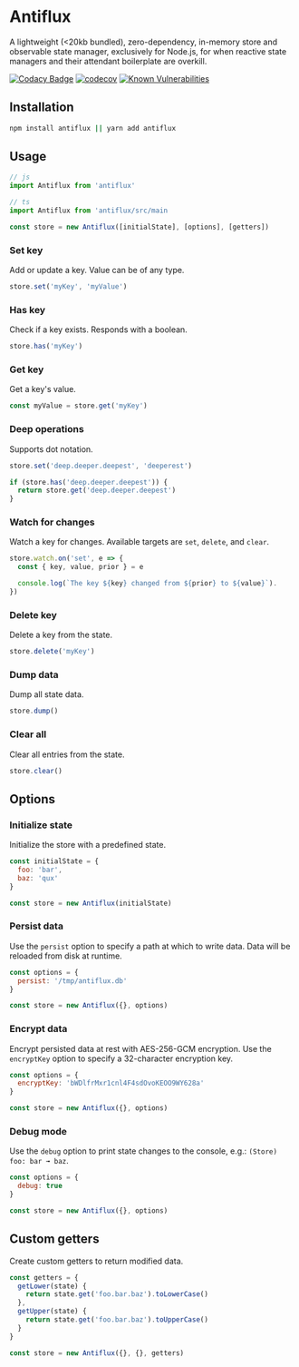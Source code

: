 # Antiflux

A lightweight (<20kb bundled), zero-dependency, in-memory store and observable
state manager, exclusively for Node.js, for when reactive state managers and
their attendant boilerplate are overkill.

[![Codacy Badge](https://app.codacy.com/project/badge/Grade/666e01ad11404edbb1e1c7d96955fa8a)](https://www.codacy.com/gh/selfagency/antiflux/dashboard?utm_source=github.com&utm_medium=referral&utm_content=selfagency/antiflux&utm_campaign=Badge_Grade) [![codecov](https://codecov.io/gh/selfagency/antiflux/branch/main/graph/badge.svg?token=vEDzApC7xH)](https://codecov.io/gh/selfagency/antiflux) [![Known Vulnerabilities](https://snyk.io/test/github/selfagency/antiflux/badge.svg)](https://snyk.io/test/github/selfagency/antiflux)

## Installation

```sh
npm install antiflux || yarn add antiflux
```

## Usage

```js
// js
import Antiflux from 'antiflux'

// ts
import Antiflux from 'antiflux/src/main

const store = new Antiflux([initialState], [options], [getters])
```

### Set key

Add or update a key. Value can be of any type.

```js
store.set('myKey', 'myValue')
```

### Has key

Check if a key exists. Responds with a boolean.

```js
store.has('myKey')
```

### Get key

Get a key's value.

```js
const myValue = store.get('myKey')
```

### Deep operations

Supports dot notation.

```js
store.set('deep.deeper.deepest', 'deeperest')

if (store.has('deep.deeper.deepest')) {
  return store.get('deep.deeper.deepest')
}
```

### Watch for changes

Watch a key for changes. Available targets are `set`, `delete`, and `clear`.

```js
store.watch.on('set', e => {
  const { key, value, prior } = e

  console.log(`The key ${key} changed from ${prior} to ${value}`).
})
```

### Delete key

Delete a key from the state.

```js
store.delete('myKey')
```

### Dump data

Dump all state data.

```js
store.dump()
```

### Clear all

Clear all entries from the state.

```js
store.clear()
```

## Options

### Initialize state

Initialize the store with a predefined state.

```js
const initialState = {
  foo: 'bar',
  baz: 'qux'
}

const store = new Antiflux(initialState)
```

### Persist data

Use the `persist` option to specify a path at which to write data. Data will
be reloaded from disk at runtime.

```js
const options = {
  persist: '/tmp/antiflux.db'
}

const store = new Antiflux({}, options)
```

### Encrypt data

Encrypt persisted data at rest with AES-256-GCM encryption. Use the `encryptKey` option to specify a 32-character encryption key.

```js
const options = {
  encryptKey: 'bWDlfrMxr1cnl4F4sdOvoKEOO9WY628a'
}

const store = new Antiflux({}, options)
```

### Debug mode

Use the `debug` option to print state changes to the console, e.g.: `(Store) foo: bar ➟ baz`.

```js
const options = {
  debug: true
}

const store = new Antiflux({}, options)
```

## Custom getters

Create custom getters to return modified data.

```js
const getters = {
  getLower(state) {
    return state.get('foo.bar.baz').toLowerCase()
  },
  getUpper(state) {
    return state.get('foo.bar.baz').toUpperCase()
  }
}

const store = new Antiflux({}, {}, getters)
```
